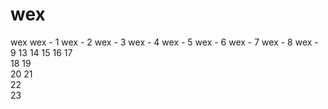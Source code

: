# wex
wex
wex - 1 
wex - 2
wex - 3
wex - 4
wex - 5
wex - 6
wex - 7
wex - 8
wex - 9
13
14
15
16
17  
18
19  
20
21  
22  
23